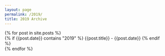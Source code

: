 ```yaml
---
layout: page
permalink: /2019/
title: 2019 Archive
---
```



<div id="archives">
  {% for post in site.posts %}
  <article class="archive-item">
    {% if {{post.date}} contains "2019" %}
      {{post.title}} - {{post.date}}
    {% endif %}
  </article>
  {% endfor %}
</div>
